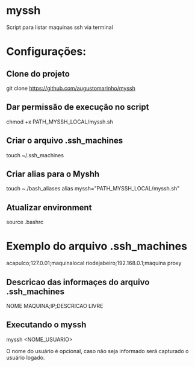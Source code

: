 # myssh
Script para listar maquinas ssh via terminal

# Configurações:
## Clone do projeto
git clone https://github.com/augustomarinho/myssh

## Dar permissão de execução no script
chmod +x PATH_MYSSH_LOCAL/myssh.sh

## Criar o arquivo .ssh_machines
touch ~/.ssh_machines

## Criar alias para o Myshh
touch ~./bash_aliases
alias myssh="PATH_MYSSH_LOCAL/myssh.sh"

## Atualizar environment
source .bashrc

# Exemplo do arquivo .ssh_machines
acapulco;127.0.01;maquinalocal
riodejabeiro;192.168.0.1;maquina proxy

## Descricao das informaçes do arquivo .ssh_machines
NOME MAQUINA;IP;DESCRICAO LIVRE

## Executando o myssh
myssh <NOME_USUARIO>

O nome do usuário é opcional, caso não seja informado será capturado o usuário logado.
